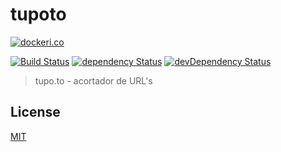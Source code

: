 # tupoto

[![dockeri.co](http://dockeri.co/image/lgatica/tupoto)](https://hub.docker.com/r/lgatica/tupoto/)

[![Build Status](https://travis-ci.org/devschile/tupoto.svg?branch=master)](https://travis-ci.org/devschile/tupoto)
[![dependency Status](https://img.shields.io/david/devschile/tupoto.svg?style=flat-square)](https://david-dm.org/devschile/tupoto#info=dependencies)
[![devDependency Status](https://img.shields.io/david/dev/devschile/tupoto.svg?style=flat-square)](https://david-dm.org/devschile/tupoto#info=devDependencies)

> tupo.to - acortador de URL's

## License

[MIT](https://tldrlegal.com/license/mit-license)
